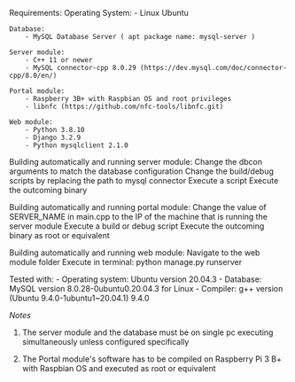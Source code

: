 Requirements:
    Operating System:
        - Linux Ubuntu

    Database:
        - MySQL Database Server ( apt package name: mysql-server )

    Server module:
        - C++ 11 or newer
        - MySQL connector-cpp 8.0.29 (https://dev.mysql.com/doc/connector-cpp/8.0/en/)

    Portal module:
        - Raspberry 3B+ with Raspbian OS and root privileges
        - libnfc (https://github.com/nfc-tools/libnfc.git)
    
    Web module:
        - Python 3.8.10
        - Django 3.2.9
        - Python mysqlclient 2.1.0

Building automatically and running server module:
    Change the dbcon arguments to match the database configuration
    Change the build/debug scripts by replacing the path to mysql connector
    Execute a script
    Execute the outcoming binary

Building automatically and running portal module:
    Change the value of SERVER_NAME in main.cpp to the IP of the
    machine that is running the server module
    Execute a build or debug script
    Execute the outcoming binary as root or equivalent

Building automatically and running web module:
    Navigate to the web module folder
    Execute in terminal: python manage.py runserver

Tested with:
    - Operating system: Ubuntu version 20.04.3
    - Database: MySQL version 8.0.28-0ubuntu0.20.04.3 for Linux
    - Compiler: g++ version (Ubuntu 9.4.0-1ubuntu1~20.04.1) 9.4.0

*Notes*
1. The server module and the database must be on single pc executing simultaneously
unless configured specifically

2. The Portal module's software has to be compiled on Raspberry Pi 3 B+ with 
Raspbian OS and executed as root or equivalent
